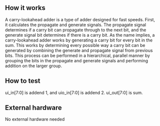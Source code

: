 <!---

This file is used to generate your project datasheet. Please fill in the information below and delete any unused
sections.

You can also include images in this folder and reference them in the markdown. Each image must be less than
512 kb in size, and the combined size of all images must be less than 1 MB.
-->

## How it works

A carry-lookahead adder is a type of adder designed for fast speeds. First, it calculates the propagate and generate signals. The propagate signal determines if a carry bit can propagate through to the next bit, and the generate signal bit determines if there is a carry bit. As the name implies, a carry-lookahead adder works by generating a carry bit for every bit in the sum. This works by determining every possible way a carry bit can be generated by combining the generate and propagate signal from previous bits. This process can be performed in a hierarchical, parallel manner by grouping the bits in the propagate and generate signals and performing addition on the larger group.

## How to test

ui_in[7:0] is addend 1, and uio_in[7:0] is addend 2. ui_out[7:0] is sum.

## External hardware

No external hardware needed
